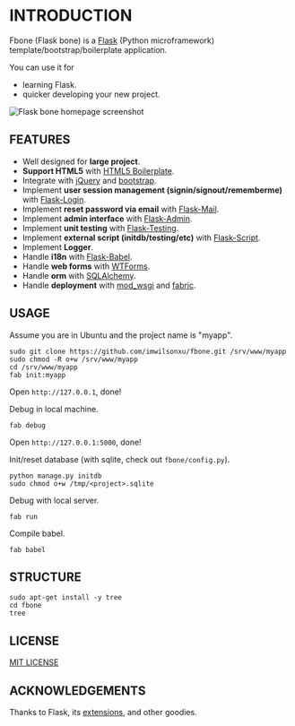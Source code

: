 # INTRODUCTION

Fbone (Flask bone) is a [Flask](http://flask.pocoo.org) (Python microframework) template/bootstrap/boilerplate application.

You can use it for

- learning Flask.
- quicker developing your new project.

![Flask bone homepage screenshot](http://github.com/imwilsonxu/fbone/raw/master/screenshots/flask-bone-homepage-screenshot.png)

## FEATURES

- Well designed for **large project**.
- **Support HTML5** with [HTML5 Boilerplate](https://github.com/h5bp/html5-boilerplate).
- Integrate with [jQuery](http://jquery.com/) and [bootstrap](https://github.com/twitter/bootstrap).
- Implement **user session management (signin/signout/rememberme)** with [Flask-Login](https://github.com/maxcountryman/flask-login).
- Implement **reset password via email** with [Flask-Mail](http://packages.python.org/Flask-Mail/).
- Implement **admin interface** with [Flask-Admin](https://flask-admin.readthedocs.org/en/latest/quickstart/).
- Implement **unit testing** with [Flask-Testing](http://packages.python.org/Flask-Testing/).
- Implement **external script (initdb/testing/etc)** with [Flask-Script](http://flask-script.readthedocs.org/en/latest/).
- Implement **Logger**.
- Handle **i18n** with [Flask-Babel](http://packages.python.org/Flask-Babel/).
- Handle **web forms** with [WTForms](http://wtforms.simplecodes.com/).
- Handle **orm** with [SQLAlchemy](http://www.sqlalchemy.org).
- Handle **deployment** with [mod\_wsgi](flask.pocoo.org/docs/deploying/mod_wsgi/) and [fabric](flask.pocoo.org/docs/patterns/fabric/).

## USAGE

Assume you are in Ubuntu and the project name is "myapp".

    sudo git clone https://github.com/imwilsonxu/fbone.git /srv/www/myapp
    sudo chmod -R o+w /srv/www/myapp
    cd /srv/www/myapp
    fab init:myapp

Open `http://127.0.0.1`, done!

Debug in local machine.

    fab debug

Open `http://127.0.0.1:5000`, done!

Init/reset database (with sqlite, check out `fbone/config.py`).

    python manage.py initdb
    sudo chmod o+w /tmp/<project>.sqlite

Debug with local server.
    
    fab run

Compile babel.

    fab babel

## STRUCTURE

    sudo apt-get install -y tree
    cd fbone
    tree

## LICENSE

[MIT LICENSE](http://www.tldrlegal.com/license/mit-license)

## ACKNOWLEDGEMENTS

Thanks to Flask, its [extensions](http://flask.pocoo.org/extensions/), and other goodies.
